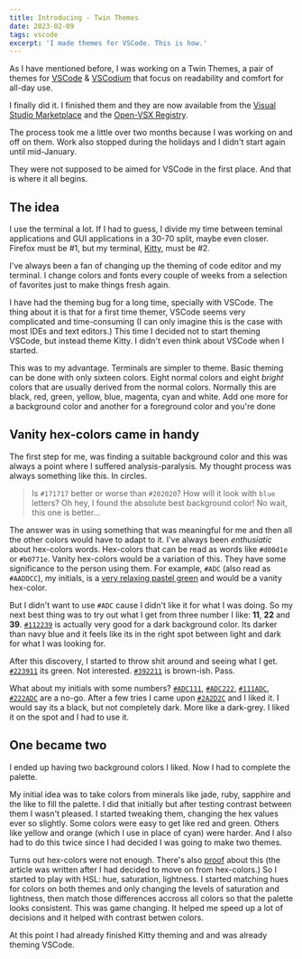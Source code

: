 ```yaml
---
title: Introducing - Twin Themes
date: 2023-02-09
tags: vscode
excerpt: 'I made themes for VSCode. This is how.'
---
```


As I have mentioned before, I was working on a Twin Themes, a pair of themes for [VSCode](https://code.visualstudio.com/) & [VSCodium](https://vscodium.com/) that focus on readability and comfort for all-day use.

I finally did it. I finished them and they are now available from the [Visual Studio Marketplace](https://marketplace.visualstudio.com/items?itemName=twin-themes.twin-vsc) and the [Open-VSX Registry](https://open-vsx.org/extension/twin-themes/twin-vsc).

The process took me a little over two months because I was working on and off on them. Work also stopped during the holidays and I didn't start again until mid-January.

They were not supposed to be aimed for VSCode in the first place. And that is where it all begins.

## The idea

I use the terminal a lot. If I had to guess, I divide my time between teminal applications and GUI applications in a 30-70 split, maybe even closer. Firefox must be #1, but my terminal, [Kitty](https://sw.kovidgoyal.net/kitty/), must be #2.

I've always been a fan of changing up the theming of code editor and my terminal. I change colors and fonts every couple of weeks from a selection of favorites just to make things fresh again.

I have had the theming bug for a long time, specially with VSCode. The thing about it is that for a first time themer, VSCode seems very complicated and time-consuming (I can only imagine this is the case with most IDEs and text editors.) This time I decided not to start theming VSCode, but instead theme Kitty. I didn't even think about VSCode when I started.

This was to my advantage. Terminals are simpler to theme. Basic theming can be done with only sixteen colors. Eight normal colors and eight _bright_ colors that are usually derived from the normal colors. Normally this are black, red, green, yellow, blue, magenta, cyan and white. Add one more for a background color and another for a foreground color and you're done

## Vanity hex-colors came in handy

The first step for me, was finding a suitable background color and this was always a point where I suffered analysis-paralysis. My thought process was always something like this. In circles.

> Is `#171717` better or worse than `#202020`? How will it look with `blue` letters? Oh hey, I found the absolute best background color! No wait, this one is better...

The answer was in using something that was meaningful for me and then all the other colors would have to adapt to it. I've always been _enthusiatic_ about hex-colors words. Hex-colors that can be read as words like `#d00d1e` or `#b0771e`. Vanity hex-colors would be a variation of this. They have some significance to the person using them. For example, `#ADC` (also read as `#AADDCC`), my initials, is a [very relaxing pastel green](https://www.color-hex.com/color/aaddcc) and would be a vanity hex-color.

But I didn't want to use `#ADC` cause I didn't like it for what I was doing. So my next best thing was to try out what I get from three number I like: **11**, **22** and **39**. [`#112239`](https://www.color-hex.com/color/112239) is actually very good for a dark background color. Its darker than navy blue and it feels like its in the right spot between light and dark for what I was looking for.

After this discovery, I started to throw shit around and seeing what I get. [`#223911`](https://www.color-hex.com/color/223911) its green. Not interested. [`#392211`](https://www.color-hex.com/color/392211) is brown-ish. Pass.

What about my initials with some numbers? [`#ADC111`](https://www.color-hex.com/color/ADC111), [`#ADC222`](https://www.color-hex.com/color/ADC222), [`#111ADC`](https://www.color-hex.com/color/111ADC), [`#222ADC`](https://www.color-hex.com/color/222ADC) are a no-go. After a few tries I came upon [`#2A2D2C`](https://www.color-hex.com/color/2A2D2C) and I liked it. I would say its a black, but not completely dark. More like a dark-grey. I liked it on the spot and I had to use it.

## One became two

I ended up having two background colors I liked. Now I had to complete the palette.

My initial idea was to take colors from minerals like jade, ruby, sapphire and the like to fill the palette. I did that initially but after testing contrast between them I wasn't pleased. I started tweaking them, changing the hex values ever so slightly. Some colors were easy to get like red and green. Others like yellow and orange (which I use in place of cyan) were harder. And I also had to do this twice since I had decided I was going to make two themes.

Turns out hex-colors were not enough. There's also [proof](https://chriscoyier.net/2023/02/01/hex-colors-arent-great-at-anything-except-being-popular/) about this (the article was written after I had decided to move on from hex-colors.) So I started to play with HSL: hue, saturation, lightness. I started matching hues for colors on both themes and only changing the levels of saturation and lightness, then match those differences accross all colors so that the palette looks consistent. This was game changing. It helped me speed up a lot of decisions and it helped with contrast betwen colors.

At this point I had already finished Kitty theming and and was already theming VSCode.
